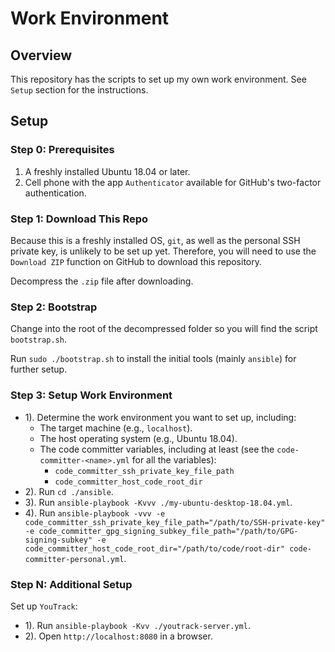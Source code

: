 # Work Environment

## Overview

This repository has the scripts to set up my own work environment. See `Setup` section for the instructions.

## Setup

### Step 0: Prerequisites

1. A freshly installed Ubuntu 18.04 or later.
2. Cell phone with the app `Authenticator` available for GitHub's two-factor authentication.

### Step 1: Download This Repo

Because this is a freshly installed OS, `git`, as well as the personal SSH private key, is unlikely to be set up yet. Therefore, you will need to use the `Download ZIP` function on GitHub to download this repository.

Decompress the `.zip` file after downloading.

### Step 2: Bootstrap

Change into the root of the decompressed folder so you will find the script `bootstrap.sh`.

Run `sudo ./bootstrap.sh` to install the initial tools (mainly `ansible`) for further setup.

### Step 3: Setup Work Environment

- 1). Determine the work environment you want to set up, including:
  - The target machine (e.g., `localhost`).
  - The host operating system (e.g., Ubuntu 18.04).
  - The code committer variables, including at least (see the `code-committer-<name>.yml` for all the variables):
    - `code_committer_ssh_private_key_file_path`
    - `code_committer_host_code_root_dir`
- 2). Run `cd ./ansible`.
- 3). Run `ansible-playbook -Kvvv ./my-ubuntu-desktop-18.04.yml`.
- 4). Run `ansible-playbook -vvv -e code_committer_ssh_private_key_file_path="/path/to/SSH-private-key" -e code_committer_gpg_signing_subkey_file_path="/path/to/GPG-signing-subkey" -e code_committer_host_code_root_dir="/path/to/code/root-dir" code-committer-personal.yml`.

### Step N: Additional Setup

Set up `YouTrack`:

- 1). Run `ansible-playbook -Kvv ./youtrack-server.yml`.
- 2). Open `http://localhost:8080` in a browser.

